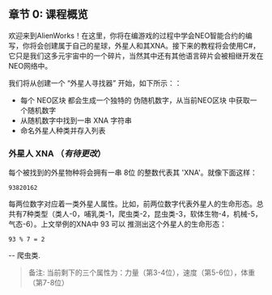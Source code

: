 ## 章节 0: 课程概览

欢迎来到AlienWorks！在这里，你将在编游戏的过程中学会NEO智能合约的编写，你将会创建属于自己的星球，外星人和其XNA。接下来的教程将会使用C#，它只是我们这多元宇宙中的一个碎片，当然其中还有其他语言碎片会被相继开发在NEO网络中。

我们将从创建一个 “外星人寻找器” 开始，如下所示：：

- 每个 NEO区块 都会生成一个独特的 伪随机数字，从当前NEO区块 中获取一个随机数字
- 从随机数字中找到一串 XNA 字符串
- 命名外星人种类并存入列表

### 外星人 XNA （*有待更改*）

每个被找到的外星物种将会拥有一串 8位 的整数代表其 'XNA'。就像下面这样：

```
93820162
```

每两位数字对应着一类外星人属性。比如，前两位数字代表外星人的生命形态。总共有7种类型（类人-0，哺乳类-1，爬虫类-2，昆虫类-3，软体生物-4，机械-5，气态-6）。上文举例的XNA中 93 可以 推测出这个外星人的生命形态：

```
93 % 7 = 2
```

-- 爬虫类. 


> 备注: 当前剩下的三个属性为：力量（第3-4位），速度（第5-6位），体重（第7-8位）
